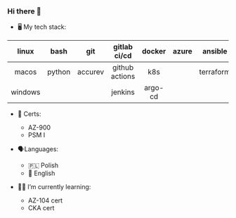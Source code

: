 ### Hi there 👋
- 🖥️ My tech stack:

| linux | bash | git | gitlab ci/cd | docker | azure | ansible | teleport | prometheus | nexus | jira | devops |
|:---:|:---:|:---:|:---:|:---:|:---:|:---:|---|---|---|---|---|
| macos | python | accurev | github actions | k8s |  | terraform |  | victoria metrics |  | confluence | agile |
| windows |  |  | jenkins | argo-cd |  |  |  | grafana |  |  |  |

- 📰 Certs:
  - AZ-900
  - PSM I

- 🗣️Languages:
  - 🇵🇱 Polish
  - 🏴󠁧󠁢󠁥󠁮󠁧󠁿 English

- 👨‍🎓 I’m currently learning:
  - AZ-104 cert
  - CKA cert


